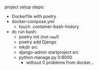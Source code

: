project setup steps:
- Dockerfile with poetry
- docker-compose.yml
  - touch .container-bash-history
- dc run bash:
  - poetry init (not `new`!)
  - poetry add Django
  - mkdir src
  - django-admin startproject <name> src
  - python manage.py 0:8000
    - without 0 problems from docker...
